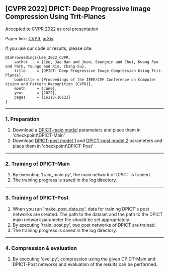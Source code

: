 ## [CVPR 2022] DPICT: Deep Progressive Image Compression Using Trit-Planes
Accepted to CVPR 2022 as oral presentation

Paper link: [CVPR](https://openaccess.thecvf.com/content/CVPR2022/papers/Lee_DPICT_Deep_Progressive_Image_Compression_Using_Trit-Planes_CVPR_2022_paper.pdf), [arXiv](https://arxiv.org/pdf/2112.06334.pdf)

If you use our code or results, please cite:
```
@InProceedings{Lee_2022_CVPR,
    author    = {Lee, Jae-Han and Jeon, Seungmin and Choi, Kwang Pyo and Park, Youngo and Kim, Chang-Su},
    title     = {DPICT: Deep Progressive Image Compression Using Trit-Planes},
    booktitle = {Proceedings of the IEEE/CVF Conference on Computer Vision and Pattern Recognition (CVPR)},
    month     = {June},
    year      = {2022},
    pages     = {16113-16122}
}
```

------
### 1. Preparation
1. Download a [DPICT-main model](https://drive.google.com/file/d/1UALEBfnbURR_lGzGFCwiXK5_L5wuVO7h/view?usp=sharing) parameters and place them in 'checkpoint\DPICT-Main\'
2. Download [DPICT-post model 1](https://drive.google.com/file/d/1BSQbT32Al18EPPifvdMQQJDfGnZby8zs/view?usp=sharing) and [DPICT-post model 2](https://drive.google.com/file/d/1_Xc8lhxq96rOa1z_m0EFohxz0lt5wdEf/view?usp=sharing) parameters and place them in 'checkpoint\DPICT-Post\'

------
### 2. Training of DPICT-Main
1. By executing 'train_main.py', the main network of DPICT is trained.
2. The training progress is saved in the log directory.

------
### 3. Training of DPICT-Post
1. When you run 'make_post_data.py', data for training DPICT's post networks are created. The path to the dataset and the path to the DPICT main network parameter file should be set appropriately.
2. By executing 'train_post.py', two post networks of DPICT are trained.
3. The training progress is saved in the log directory.

------
### 4. Compression & evaluation
1. By executing 'evel.py', compression using the given DPICT-Main and DPICT-Post networks and evaluation of the results can be performed.
